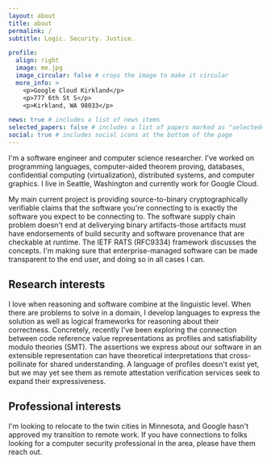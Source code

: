 ```yaml
---
layout: about
title: about
permalink: /
subtitle: Logic. Security. Justice.

profile:
  align: right
  image: me.jpg
  image_circular: false # crops the image to make it circular
  more_info: >
    <p>Google Cloud Kirkland</p>
    <p>777 6th St S</p>
    <p>Kirkland, WA 98033</p>

news: true # includes a list of news items
selected_papers: false # includes a list of papers marked as "selected={true}"
social: true # includes social icons at the bottom of the page
---
```


I'm a software engineer and computer science researcher.
I've worked on programming languages, computer-aided theorem proving, databases, confidential computing (virtualization), distributed systems, and computer graphics.
I live in Seattle, Washington and currently work for Google Cloud.

My main current project is providing source-to-binary cryptographically verifiable claims that the software you're connecting to is exactly the software you expect to be connecting to.
The software supply chain problem doesn't end at deliverying binary artifacts-those artifacts must have endorsements of build security and software provenance that are checkable at runtime.
The IETF RATS (RFC9334) framework discusses the concepts.
I'm making sure that enterprise-managed software can be made transparent to the end user, and doing so in all cases I can.

## Research interests

I love when reasoning and software combine at the linguistic level.
When there are problems to solve in a domain, I develop languages to express the solution as well as logical frameworks for reasoning about their correctness.
Concretely, recently I've been exploring the connection between code reference value representations as profiles and satisfiability modulo theories (SMT).
The assertions we express about our software in an extensible representation can have theoretical interpretations that cross-pollinate for shared understanding.
A language of profiles doesn't exist yet, but we may yet see them as remote attestation verification services seek to expand their expressiveness.

## Professional interests

I'm looking to relocate to the twin cities in Minnesota, and Google hasn't approved my transition to remote work.
If you have connections to folks looking for a computer security professional in the area, please have them reach out.
